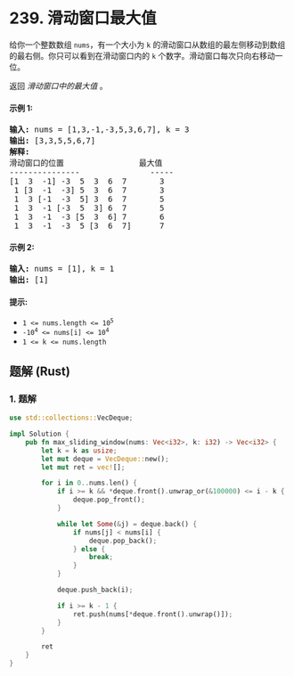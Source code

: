 # 239. 滑动窗口最大值
给你一个整数数组 `nums`，有一个大小为 `k` 的滑动窗口从数组的最左侧移动到数组的最右侧。你只可以看到在滑动窗口内的 `k` 个数字。滑动窗口每次只向右移动一位。

返回 *滑动窗口中的最大值* 。

#### 示例 1:
<pre>
<strong>输入:</strong> nums = [1,3,-1,-3,5,3,6,7], k = 3
<strong>输出:</strong> [3,3,5,5,6,7]
<strong>解释:</strong>
滑动窗口的位置                最大值
---------------               -----
[1  3  -1] -3  5  3  6  7       3
 1 [3  -1  -3] 5  3  6  7       3
 1  3 [-1  -3  5] 3  6  7       5
 1  3  -1 [-3  5  3] 6  7       5
 1  3  -1  -3 [5  3  6] 7       6
 1  3  -1  -3  5 [3  6  7]      7
</pre>

#### 示例 2:
<pre>
<strong>输入:</strong> nums = [1], k = 1
<strong>输出:</strong> [1]
</pre>

#### 提示:
* <code>1 <= nums.length <= 10<sup>5</sup></code>
* <code>-10<sup>4</sup> <= nums[i] <= 10<sup>4</sup></code>
* `1 <= k <= nums.length`

## 题解 (Rust)

### 1. 题解
```Rust
use std::collections::VecDeque;

impl Solution {
    pub fn max_sliding_window(nums: Vec<i32>, k: i32) -> Vec<i32> {
        let k = k as usize;
        let mut deque = VecDeque::new();
        let mut ret = vec![];

        for i in 0..nums.len() {
            if i >= k && *deque.front().unwrap_or(&100000) <= i - k {
                deque.pop_front();
            }

            while let Some(&j) = deque.back() {
                if nums[j] < nums[i] {
                    deque.pop_back();
                } else {
                    break;
                }
            }

            deque.push_back(i);

            if i >= k - 1 {
                ret.push(nums[*deque.front().unwrap()]);
            }
        }

        ret
    }
}
```
